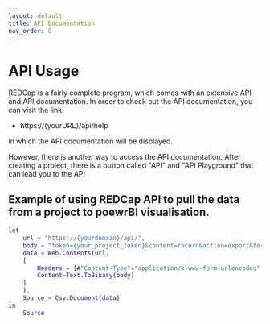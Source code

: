 ```yaml
---
layout: default
title: API Documentation 
nav_order: 8
---
```

# API Usage

REDCap is a fairly complete program, which comes with an extensive API and API documentation. In order to check out the API documentation, you can visit the link:

- https://{yourURL}/api/help

in which the API documentation will be displayed.

However, there is another way to access the API documentation. After creating a project, there is a button called "API" and "API Playground" that can lead you to the API

## Example of using REDCap API to pull the data from a project to poewrBI visualisation.
```M
let
    url = "https://{yourdomain}/api/",
    body = "token={your_project_token}&content=record&action=export&format=csv&type=flat&csvDelimiter=&rawOrLabel=raw&rawOrLabelHeaders=raw&exportCheckboxLabel=false&exportSurveyFields=false&exportDataAccessGroups=false&returnFormat=json",
    data = Web.Contents(url,
    [ 
        Headers = [#"Content-Type"="application/x-www-form-urlencoded", #"Accept" = "application/json"],
        Content=Text.ToBinary(body)
    ]
    ),
    Source = Csv.Document(data)
in
    Source
```
